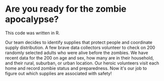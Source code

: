 # Are you ready for the zombie apocalypse?

This code was written in R.

Our team decides to identify supplies that protect people and coordinate supply distribution. A few brave data collectors volunteer to check on 200 randomly selected adults who were alive before the zombies. We have recent data for the 200 on age and sex, how many are in their household, and their rural, suburban, or urban location. Our heroic volunteers visit each home and record zombie status and preparedness. Now it's our job to figure out which supplies are associated with safety!
